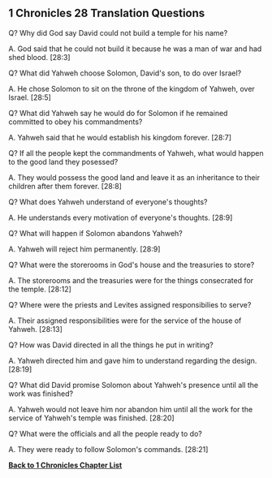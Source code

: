 ## 1 Chronicles 28 Translation Questions ##

Q? Why did God say David could not build a temple for his name?

A. God said that he could not build it because he was a man of war and had shed blood. [28:3]

Q? What did Yahweh choose Solomon, David's son, to do over Israel?

A. He chose Solomon to sit on the throne of the kingdom of Yahweh, over Israel. [28:5]

Q? What did Yahweh say he would do for Solomon if he remained committed to obey his commandments?

A. Yahweh said that he would establish his kingdom forever. [28:7]

Q? If all the people kept the commandments of Yahweh, what would happen to the good land they posessed?

A. They would possess the good land and leave it as an inheritance to their children after them forever. [28:8]

Q? What does Yahweh understand of everyone's thoughts?

A. He understands every motivation of everyone's thoughts. [28:9]

Q? What will happen if Solomon abandons Yahweh?

A. Yahweh will reject him permanently. [28:9]

Q? What were the storerooms in God's house and the treasuries to store?

A. The storerooms and the treasuries were for the things consecrated for the temple. [28:12]

Q? Where were the priests and Levites assigned responsibilies to serve?

A. Their assigned responsibilities were for the service of the house of Yahweh. [28:13]

Q? How was David directed in all the things he put in writing?

A. Yahweh directed him and gave him to understand regarding the design. [28:19]

Q? What did David promise Solomon about Yahweh's presence until all the work was finished?

A. Yahweh would not leave him nor abandon him until all the work for the service of Yahweh's temple was finished. [28:20]

Q? What were the officials and all the people ready to do?

A. They were ready to follow Solomon's commands. [28:21]

__[Back to 1 Chronicles Chapter List](./)__

